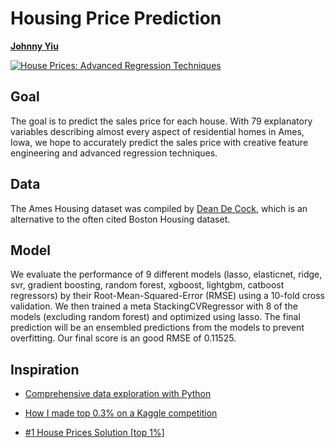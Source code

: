 # Housing Price Prediction
**[Johnny Yiu](https://github.com/johnnyyiu)**

<a href="https://www.kaggle.com/c/house-prices-advanced-regression-techniques"><img src="https://i.imgur.com/C0qJ5Kv.jpg" title="
House Prices: Advanced Regression Techniques" /></a>

## Goal
The goal is to predict the sales price for each house. With 79 explanatory variables describing almost every aspect of residential homes in Ames, Iowa, we hope to accurately predict the sales price with creative feature engineering and advanced regression techniques.

## Data
The Ames Housing dataset was compiled by [Dean De Cock](http://jse.amstat.org/v19n3/decock.pdf), which is an alternative to the often cited Boston Housing dataset. 

## Model
We evaluate the performance of 9 different models (lasso, elasticnet, ridge, svr, gradient boosting, random forest, xgboost, lightgbm, catboost regressors) by their Root-Mean-Squared-Error (RMSE) using a 10-fold cross validation. We then trained a meta StackingCVRegressor with 8 of the models (excluding random forest) and optimized using lasso. The final prediction will be an ensembled predictions from the models to prevent overfitting. Our final score is an good RMSE of 0.11525.

## Inspiration
* [Comprehensive data exploration with Python](https://www.kaggle.com/pmarcelino/comprehensive-data-exploration-with-python)

* [How I made top 0.3% on a Kaggle competition](https://www.kaggle.com/lavanyashukla01/how-i-made-top-0-3-on-a-kaggle-competition)

* [#1 House Prices Solution [top 1%]](https://www.kaggle.com/jesucristo/1-house-prices-solution-top-1)
